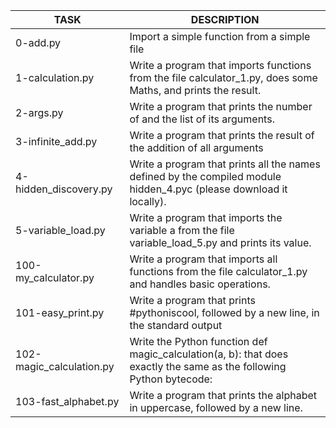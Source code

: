 |TASK|DESCRIPTION|
|----|-----------|
|0-add.py| Import a simple function from a simple file|
|1-calculation.py|Write a program that imports functions from the file calculator\_1.py, does some Maths, and prints the result.|
|2-args.py|Write a program that prints the number of and the list of its arguments.|
|3-infinite\_add.py|Write a program that prints the result of the addition of all arguments|
|4-hidden\_discovery.py|Write a program that prints all the names defined by the compiled module hidden\_4.pyc (please download it locally).|
|5-variable\_load.py|Write a program that imports the variable a from the file variable\_load\_5.py and prints its value.|
|100-my\_calculator.py|Write a program that imports all functions from the file calculator\_1.py and handles basic operations.|
|101-easy\_print.py|Write a program that prints #pythoniscool, followed by a new line, in the standard output|
|102-magic\_calculation.py|Write the Python function def magic\_calculation(a, b): that does exactly the same as the following Python bytecode:|
|103-fast\_alphabet.py|Write a program that prints the alphabet in uppercase, followed by a new line.|
